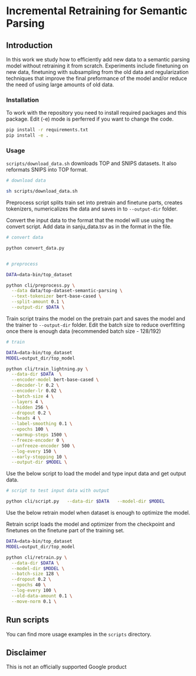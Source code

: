 # Incremental Retraining for Semantic Parsing

## Introduction

In this work we study how to efficiently add new data to a semantic parsing model without retraining it from scratch.
Experiments include finetuning on new data, finetuning with subsampling from the old data and regularization techniques
that improve the final preformance of the model and/or reduce the need of using large amounts of old data.

### Installation

To work with the repository you need to install required packages and this package.
Edit (-e) mode is perferred if you want to change the code.

```bash
pip install -r requirements.txt
pip install -e .
```

### Usage

`scripts/download_data.sh` downloads TOP and SNIPS datasets.
It also reformats SNIPS into TOP format.

```bash
# download data

sh scripts/download_data.sh
```

Preprocess script splits train set into pretrain and finetune parts, creates tokenizers, numericalizes the data and saves in to `--output-dir` folder.

Convert the input data to the format that the model will use using the convert script. Add data in sanju_data.tsv as in the format in the file.

```bash
# convert data

python convert_data.py
```


```bash

# preprocess

DATA=data-bin/top_dataset

python cli/preprocess.py \
  --data data/top-dataset-semantic-parsing \
  --text-tokenizer bert-base-cased \
  --split-amount 0.1 \
  --output-dir $DATA \
```

Train script trains the model on the pretrain part and saves the model and the trainer to `--output-dir` folder.
Edit the batch size to reduce overfitting once there is enough data (recommended batch size - 128/192)

```bash
# train

DATA=data-bin/top_dataset
MODEL=output_dir/top_model

python cli/train_lightning.py \
  --data-dir $DATA  \
  --encoder-model bert-base-cased \
  --decoder-lr 0.2 \
  --encoder-lr 0.02 \
  --batch-size 4 \
  --layers 4 \
  --hidden 256 \
  --dropout 0.2 \
  --heads 4 \
  --label-smoothing 0.1 \
  --epochs 100 \
  --warmup-steps 1500 \
  --freeze-encoder 0 \
  --unfreeze-encoder 500 \
  --log-every 150 \
  --early-stopping 10 \
  --output-dir $MODEL \
```
Use the below script to load the model and type input data and get output data. 

```bash
# script to test input data with output

python cli/script.py   --data-dir $DATA   --model-dir $MODEL

```

Use the below retrain model when dataset is enough to optimize the model.

Retrain script loads the model and optimizer from the checkpoint and finetunes on the finetune part of the training set.

```bash
DATA=data-bin/top_dataset
MODEL=output_dir/top_model

python cli/retrain.py \
  --data-dir $DATA \
  --model-dir $MODEL \
  --batch-size 128 \
  --dropout 0.2 \
  --epochs 40 \
  --log-every 100 \
  --old-data-amount 0.1 \
  --move-norm 0.1 \
```

## Run scripts

You can find more usage examples in the `scripts` directory.

## Disclaimer
This is not an officially supported Google product
